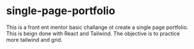 # single-page-portfolio
This is a front ent mentor basic challange ot create a single page portfolio. This is beign done with React and Tailwind. The objective is to practice more tailwind and grid.

